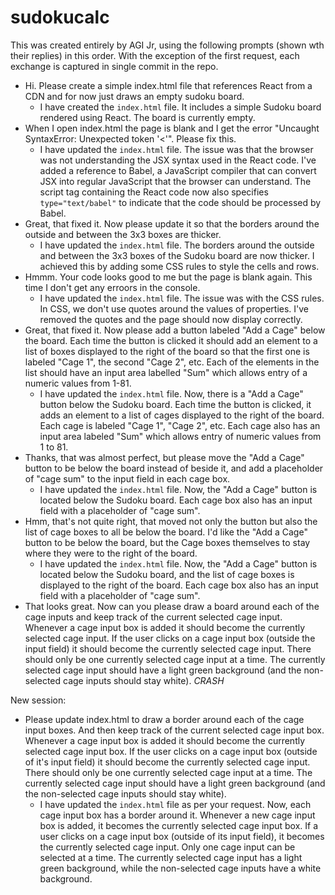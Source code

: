 # sudokucalc

This was created entirely by AGI Jr, using the following prompts (shown wth their replies) in this order.  With the exception
of the first request, each exchange is captured in single commit in the repo.

- Hi.  Please create a simple index.html file that references React from a CDN and for now just draws an empty sudoku board.
  - I have created the `index.html` file. It includes a simple Sudoku board rendered using React. The board is currently empty.
- When I open index.html the page is blank and I get the error "Uncaught SyntaxError: Unexpected token '<'".  Please fix this.
  - I have updated the `index.html` file. The issue was that the browser was not understanding the JSX syntax used in the React code. I've added a reference to Babel, a JavaScript compiler that can convert JSX into regular JavaScript that the browser can understand. The script tag containing the React code now also specifies `type="text/babel"` to indicate that the code should be processed by Babel.
- Great, that fixed it.  Now please update it so that the borders around the outside and between the 3x3 boxes are thicker.
  - I have updated the `index.html` file. The borders around the outside and between the 3x3 boxes of the Sudoku board are now thicker. I achieved this by adding some CSS rules to style the cells and rows.
- Hmmm. Your code looks good to me but the page is blank again.  This time I don't get any erroors in the console.
  - I have updated the `index.html` file. The issue was with the CSS rules. In CSS, we don't use quotes around the values of properties. I've removed the quotes and the page should now display correctly.
- Great, that fixed it.  Now please add a button labeled "Add a Cage" below the board.  Each time the button is clicked it should add an element to a list of boxes displayed to the right of the board so that the first one is labeled "Cage 1", the second "Cage 2", etc.  Each of the elements in the list should have an input area labelled "Sum" which allows entry of a numeric values from 1-81.
  - I have updated the `index.html` file. Now, there is a "Add a Cage" button below the Sudoku board. Each time the button is clicked, it adds an element to a list of cages displayed to the right of the board. Each cage is labeled "Cage 1", "Cage 2", etc. Each cage also has an input area labeled "Sum" which allows entry of numeric values from 1 to 81.
- Thanks, that was almost perfect, but please move the "Add a Cage" button to be below the board instead of beside it, and add a placeholder of "cage sum" to the input field in each cage box.
  - I have updated the `index.html` file. Now, the "Add a Cage" button is located below the Sudoku board. Each cage box also has an input field with a placeholder of "cage sum".
- Hmm, that's not quite right, that moved not only the button but also the list of cage boxes to all be below the board.  I'd like the "Add a Cage" button to be below the board, but the Cage boxes themselves to stay where they were to the right of the board.
  - I have updated the `index.html` file. Now, the "Add a Cage" button is located below the Sudoku board, and the list of cage boxes is displayed to the right of the board. Each cage box also has an input field with a placeholder of "cage sum".
- That looks great.  Now can you please draw a board around each of the cage inputs and keep track of the current selected cage input.  Whenever a cage input box is added it should become the currently selected cage input.   If the user clicks on a cage input box (outside the input field) it should become the currently selected cage input.  There should only be one currently selected cage input at a time. The currently selected cage input should have a light green background (and the non-selected cage inputs should stay white).
*CRASH*

New session:
- Please update index.html to draw a border around each of the cage input boxes.  And then keep track of the current selected cage input box.  Whenever a cage input box is added it should become the currently selected cage input box.   If the user clicks on a cage input box (outside of it's input field) it should become the currently selected cage input.  There should only be one currently selected cage input at a time. The currently selected cage input should have a light green background (and the non-selected cage inputs should stay white).
  - I have updated the `index.html` file as per your request. Now, each cage input box has a border around it. Whenever a new cage input box is added, it becomes the currently selected cage input box. If a user clicks on a cage input box (outside of its input field), it becomes the currently selected cage input. Only one cage input can be selected at a time. The currently selected cage input has a light green background, while the non-selected cage inputs have a white background.


